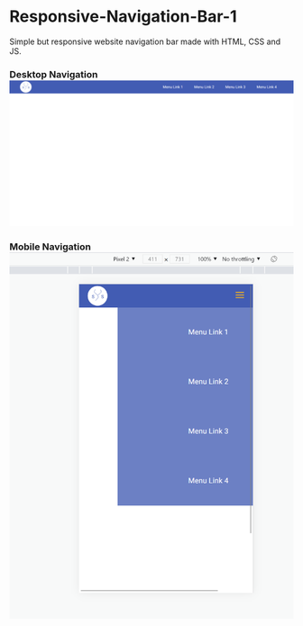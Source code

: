 # Responsive-Navigation-Bar-1

Simple but responsive website navigation bar made with HTML, CSS and JS.

### Desktop Navigation ![Desktop Navigation](./Images/Others/Desktop_navigation.png)

### Mobile Navigation ![Mobile Navigation](./Images/Others/Mobile_navigation.png)
